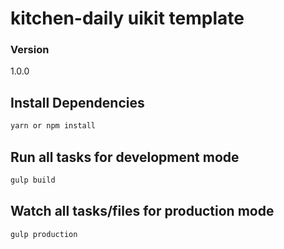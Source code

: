 # kitchen-daily uikit template

### Version
1.0.0

## Install Dependencies
```bash
yarn or npm install
```

## Run all tasks for development mode
```bash
gulp build
```

## Watch all tasks/files for production mode
```bash
gulp production
```
